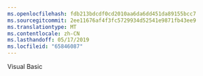 ```yaml
---
ms.openlocfilehash: fdb213bdcdf0cd2010aa6da6dd451da89155bcc7
ms.sourcegitcommit: 2ee11676af4f3fc5729934d52541e9871fb43ee9
ms.translationtype: MT
ms.contentlocale: zh-CN
ms.lasthandoff: 05/17/2019
ms.locfileid: "65846087"
---
```

Visual Basic